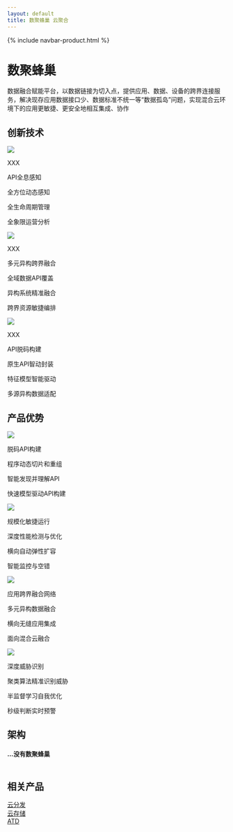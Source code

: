 ```yaml
---
layout: default
title: 数聚蜂巢 云聚合
---
```


{% include navbar-product.html %}
<div class="shujufengchao-banner technology-banner">
    <div class="technology-banner-info">
        <h1>数聚蜂巢</h1>
        <p>数据融合赋能平台，以数据链接为切入点，提供应用、数据、设备的跨界连接服务，解决现存应用数据接口少、数据标准不统一等“数据孤岛”问题，实现混合云环境下的应用更敏捷、更安全地相互集成、协作</p>
    </div>
</div>
<div class="atd-technology container">
    <h2 class="atd-technology-title">创新技术</h2>
    <div class="col-lg-4 atd-technology-item">
        <img src="{{ site.baseurl }}/public/image/index/test.png">
        <p class="atd-technology-item-title">XXX</p>
        <p class="atd-technology-item-title">API全息感知</p>
        <p class="atd-technology-item-info first-item-info">全方位动态感知</p>
        <p class="atd-technology-item-info">全生命周期管理</p>
        <p class="atd-technology-item-info">全象限运营分析</p>
    </div>
    <div class="col-lg-4 atd-technology-item">
        <img src="{{ site.baseurl }}/public/image/index/test.png">
        <p class="atd-technology-item-title">XXX</p>
        <p class="atd-technology-item-title">多元异构跨界融合</p>
        <p class="atd-technology-item-info first-item-info">全域数据API覆盖</p>
        <p class="atd-technology-item-info">异构系统精准融合</p>
        <p class="atd-technology-item-info">跨界资源敏捷编排</p>
    </div>
    <div class="col-lg-4 atd-technology-item">
        <img src="{{ site.baseurl }}/public/image/index/test.png">
        <p class="atd-technology-item-title">XXX</p>
        <p class="atd-technology-item-title">API脱码构建</p>
        <p class="atd-technology-item-info first-item-info">原生API智动封装</p>
        <p class="atd-technology-item-info">特征模型智能驱动</p>
        <p class="atd-technology-item-info">多源异构数据适配</p>
    </div>
</div>
<div class="product-technology-advantage container">
    <h2 class="product-technology-advantage-title">产品优势</h2>
    <div class="col-lg-3 product-technology-advantage-item">
        <div class="product-technology-advantage-item-imgbox"><img src="{{ site.baseurl }}/public/image/fengchao/脱码API.png"></div>
        <p class="product-technology-advantage-item-title">脱码API构建</p>
        <p class="product-technology-advantage-item-info">程序动态切片和重组</p>
        <p class="product-technology-advantage-item-info">智能发现并理解API</p>
        <p class="product-technology-advantage-item-info">快速模型驱动API构建</p>
    </div>
    <div class="col-lg-3 product-technology-advantage-item">
        <div class="product-technology-advantage-item-imgbox"><img src="{{ site.baseurl }}/public/image/fengchao/规模化敏捷运行.png"></div>
        <p class="product-technology-advantage-item-title">规模化敏捷运行</p>
        <p class="product-technology-advantage-item-info">深度性能检测与优化</p>
        <p class="product-technology-advantage-item-info">横向自动弹性扩容</p>
        <p class="product-technology-advantage-item-info">智能监控与空错</p>
    </div>
    <div class="col-lg-3 product-technology-advantage-item">
        <div class="product-technology-advantage-item-imgbox"><img src="{{ site.baseurl }}/public/image/fengchao/应用平台网路.png"></div>
        <p class="product-technology-advantage-item-title">应用跨界融合网络</p>
        <p class="product-technology-advantage-item-info">多元异构数据融合</p>
        <p class="product-technology-advantage-item-info">横向无缝应用集成</p>
        <p class="product-technology-advantage-item-info">面向混合云融合</p>
    </div>
    <div class="col-lg-3 product-technology-advantage-item">
        <div class="product-technology-advantage-item-imgbox"><img src="{{ site.baseurl }}/public/image/fengchao/深度识别.png"></div>
        <p class="product-technology-advantage-item-title">深度威胁识别</p>
        <p class="product-technology-advantage-item-info">聚类算法精准识别威胁</p>
        <p class="product-technology-advantage-item-info">半监督学习自我优化</p>
        <p class="product-technology-advantage-item-info">秒级判断实时预警</p>
    </div>
</div>
<div class="technology-structure">
    <h2>架构</h2>
    <div class="technology-structure-img">
        <div class="squeegee-bg">
            <div id="squeegee" class="squeegee-wrap">
                <div class="squeegee-handle"></div>
                <div class="squeegee-before">
                    <h4>...没有数聚蜂巢</h4>
                    <div></div>
                </div>
                <div class="squeegee-after">
                    <h4></h4>
                    <div></div>
                </div>
            </div>
        </div>
        <div class="banner-wrap">
            <img src="{{ site.baseurl }}/public/image/fengchao/cln-before.png" alt="" id='bannerImg'>
        </div>
    </div>
</div>
<div class="relative-product container">
    <h2 class="relative-product-title">相关产品</h2>
    <div class="col-lg-4"><a href="{{ site.baseurl }}{% post_url 2018-04-08-technology-cdn-x %}" class="relative-product-cdn">云分发</a></div>
    <div class="col-lg-4"><a href="{{ site.baseurl }}{% post_url 2018-04-08-technology-cwn-x %}" class="relative-product-cwn">云存储</a></div>
    <div class="col-lg-4"><a href="{{ site.baseurl }}{% post_url 2018-04-08-technology-atd %}" class="relative-product-atd">ATD</a></div>
</div>
<div class="clean"></div>
